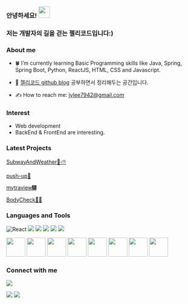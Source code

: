 ### 안녕하세요! <img src="https://raw.githubusercontent.com/MartinHeinz/MartinHeinz/master/wave.gif" width="30px">
### 저는 개발자의 길을 걷는 젤리코드입니다:)

### About me

- :four_leaf_clover: I’m currently learning Basic Programming skills like Java, Spring, Spring Boot, Python, ReactJS, HTML, CSS and Javascript.<br/>

- :pencil: [젤리코드 github blog](https://jellycodes.github.io/) 공부하면서 정리해두는 공간입니다.

- ✍️ How to reach me: jylee7942@gmail.com <br/>

### Interest

- Web development <br/>
- BackEnd & FrontEnd are interesting. <br/>

### Latest Projects
[SubwayAndWeather🚊⛅](https://github.com/jellycodes/subwayAndWeather.git)

[push-up💪](https://github.com/jellycodes/correct-or-incorrect-push-up.git)

[mytraview🎆](https://github.com/SEO2317/mytraview.git)

[BodyCheck🤾‍♀️](https://github.com/jellycodes/MidProject_BodyCheck.git)




### Languages and Tools

<p>
<img alt="React" src="https://img.shields.io/badge/-React-45b8d8?style=flat-square&logo=react&logoColor=white" />
<img src="https://img.shields.io/badge/HTML5-E34F26?&style=flat-square&logo=html5&logoColor=white"/> 
<img src="https://img.shields.io/badge/CSS3-1572B6?style=flat-square&logo=css3&logoColor=white" /> 
<img src="https://img.shields.io/badge/JavaScript-323330?style=flat-square&logo=javascript&logoColor=F7DF1E" />
<img src="https://img.shields.io/badge/Java-F05138?style=flat-square&logo=Java&logoColor=white"/>
<img src="https://img.shields.io/badge/Python-3766AB?style=flat-square&logo=Python&logoColor=white"/> 
</p>

<p>
<img src="https://cdn.jsdelivr.net/gh/devicons/devicon/icons/html5/html5-original-wordmark.svg" width="50" height="50"/>
<img src="https://cdn.jsdelivr.net/gh/devicons/devicon/icons/css3/css3-original-wordmark.svg" width="50" height="50"/>
<img src="https://cdn.jsdelivr.net/gh/devicons/devicon/icons/javascript/javascript-original.svg" width="50" height="50"/>
<img src="https://cdn.jsdelivr.net/gh/devicons/devicon/icons/react/react-original-wordmark.svg" width="50" height="50"/>
<img src="https://cdn.jsdelivr.net/gh/devicons/devicon/icons/python/python-original-wordmark.svg" width="50" height="50"/>
<img src="https://cdn.jsdelivr.net/gh/devicons/devicon/icons/java/java-original-wordmark.svg" width="50" height="50"/>
<img src="https://cdn.jsdelivr.net/gh/devicons/devicon/icons/spring/spring-original-wordmark.svg" width="50" height="50"/>
<img src="https://cdn.jsdelivr.net/gh/devicons/devicon/icons/vscode/vscode-original-wordmark.svg" width="50" height="50"/>
</p>

### Connect with me

<p>
<a href="www.gmail.com"><img src="https://img.shields.io/badge/Gmail-D14836?style=for-the-badge&logo=gmail&logoColor=white"/></a>
</p>

<!-- status bar -->
  <img src="https://github-readme-stats.vercel.app/api?username=jellycodes&layout=compact&show_icons=true&theme=vue&hide_border=true" />
  <img src="https://github-readme-stats.vercel.app/api/top-langs/?username=jellycodes&layout=compact&theme=vue&hide_border=true" />
